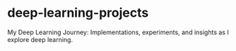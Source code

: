 # deep-learning-projects
My Deep Learning Journey: Implementations, experiments, and insights as I explore deep learning.
